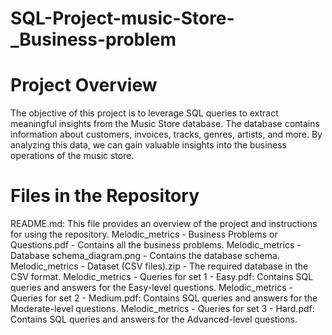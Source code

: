 # SQL-Project-music-Store-_Business-problem
# Project Overview
The objective of this project is to leverage SQL queries to extract meaningful insights from the Music Store database. The database contains information about customers, invoices, tracks, genres, artists, and more. By analyzing this data, we can gain valuable insights into the business operations of the music store.
# Files in the Repository
 README.md: This file provides an overview of the project and instructions for using the repository.
 Melodic_metrics - Business Problems or Questions.pdf - Contains all the business problems.
 Melodic_metrics - Database schema_diagram.png - Contains the database schema.
 Melodic_metrics - Dataset (CSV files).zip - The required database in the CSV format.
 Melodic_metrics - Queries for set 1 - Easy.pdf: Contains SQL queries and answers for the Easy-level questions.
 Melodic_metrics - Queries for set 2 - Medium.pdf: Contains SQL queries and answers for the Moderate-level questions.
 Melodic_metrics - Queries for set 3 - Hard.pdf: Contains SQL queries and answers for the Advanced-level questions.
